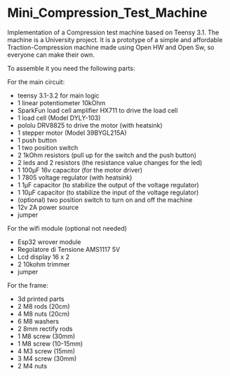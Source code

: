 # Mini_Compression_Test_Machine
Implementation of a Compression test machine based on Teensy 3.1.
The machine is a University project. It is a prototype of a simple and affordable Traction-Compression
machine made using Open HW and Open Sw, so everyone can make their own.


To assemble it you need the following parts:

For the main circuit:
- teensy 3.1-3.2 for main logic
- 1 linear potentiometer 10kOhm
- SparkFun load cell amplifier HX711 to drive the load cell
- 1 load cell (Model DYLY-103)
- pololu DRV8825 to drive the motor (with heatsink)
- 1 stepper motor (Model 39BYGL215A)
- 1 push button
- 1 two position switch
- 2 1kOhm resistors (pull up for the switch and the push button)
- 2 leds and 2 resistors (the resistance value changes for the led)
- 1 100µF 16v capacitor (for the motor driver)
- 1 7805 voltage regulator (with heatsink)
- 1 1µF capacitor (to stabilize the output of the voltage regulator)
- 1 10µF capacitor (to stabilize the input of the voltage regulator)
- (optional) two position switch to turn on and off the machine
- 12v 2A power source
- jumper

For the wifi module (optional not needed)
- Esp32 wrover module
- Regolatore di Tensione AMS1117 5V
- Lcd display 16 x 2
- 2 10kohm trimmer
- jumper

For the  frame:
- 3d printed parts
- 2 M8 rods (20cm)
- 4 M8 nuts (20cm)
- 6 M8 washers
- 2 8mm rectify rods
- 1 M8 screw (30mm)
- 1 M8 screw (10-15mm)
- 4 M3 screw (15mm)
- 3 M4 screw (30mm)
- 2 M4 nuts
